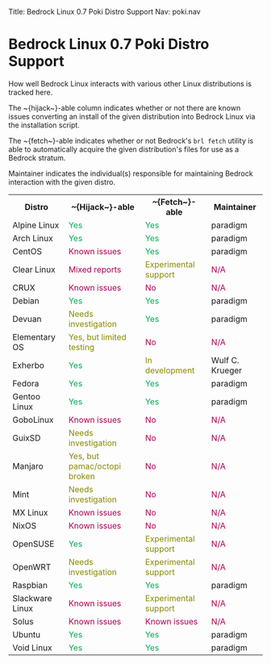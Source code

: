 Title: Bedrock Linux 0.7 Poki Distro Support
Nav: poki.nav

Bedrock Linux 0.7 Poki Distro Support
=====================================

How well Bedrock Linux interacts with various other Linux distributions is tracked here.

The ~{hijack~}-able column indicates whether or not there are known issues converting an install of the given distribution into Bedrock Linux via the installation script.

The ~{fetch~}-able indicates whether or not Bedrock's `brl fetch` utility is able to automatically acquire the given distribution's files for use as a Bedrock stratum.

Maintainer indicates the individual(s) responsible for maintaining Bedrock interaction with the given distro.

<table>
<tr>
<th>Distro</th>
<th>~{Hijack~}-able</th>
<th>~{Fetch~}-able</th>
<th>Maintainer</th>
</tr>
<tr>
<td>Alpine Linux</td>
<td><span style="color:#00aa55">Yes</span></td>
<td><span style="color:#00aa55">Yes</span></td>
<td>paradigm</td>
</tr>
<tr>
<td>Arch Linux</td>
<td><span style="color:#00aa55">Yes</span></td>
<td><span style="color:#00aa55">Yes</span></td>
<td>paradigm</td>
</tr>
<tr>
<td>CentOS</td>
<td><span style="color:#aa0055">Known issues</span></td>
<td><span style="color:#00aa55">Yes</span></td>
<td>paradigm</td>
</tr>
<tr>
<td>Clear Linux</td>
<td><span style="color:#aa0055">Mixed reports</span></td>
<td><span style="color:#888800">Experimental support</span></td>
<td><span style="color:#aa0055">N/A</span></td>
</tr>
<tr>
<td>CRUX</td>
<td><span style="color:#aa0055">Known issues</span></td>
<td><span style="color:#aa0055">No</span></td>
<td><span style="color:#aa0055">N/A</span></td>
</tr>
<tr>
<td>Debian</td>
<td><span style="color:#00aa55">Yes</span></td>
<td><span style="color:#00aa55">Yes</span></td>
<td>paradigm</td>
</tr>
<tr>
<td>Devuan</td>
<td><span style="color:#888800">Needs investigation</span></td>
<td><span style="color:#00aa55">Yes</span></td>
<td>paradigm</td>
</tr>
<tr>
<td>Elementary OS</td>
<td><span style="color:#888800">Yes, but limited testing</span></td>
<td><span style="color:#aa0055">No</span></td>
<td><span style="color:#aa0055">N/A</span></td>
</tr>
<tr>
<td>Exherbo</td>
<td><span style="color:#00aa55">Yes</span></td>
<td><span style="color:#888800">In development</span></td>
<td>Wulf C. Krueger</td>
</tr>
<tr>
<td>Fedora</td>
<td><span style="color:#00aa55">Yes</span></td>
<td><span style="color:#00aa55">Yes</span></td>
<td>paradigm</td>
</tr>
<tr>
<td>Gentoo Linux</td>
<td><span style="color:#00aa55">Yes</span></td>
<td><span style="color:#00aa55">Yes</span></td>
<td>paradigm</td>
</tr>
<tr>
<td>GoboLinux</td>
<td><span style="color:#aa0055">Known issues</span></td>
<td><span style="color:#aa0055">No</span></td>
<td><span style="color:#aa0055">N/A</span></td>
</tr>
<tr>
<td>GuixSD</td>
<td><span style="color:#888800">Needs investigation</span></td>
<td><span style="color:#aa0055">No</span></td>
<td><span style="color:#aa0055">N/A</span></td>
</tr>
<tr>
<td>Manjaro</td>
<td><span style="color:#888800">Yes, but pamac/octopi broken</span></td>
<td><span style="color:#aa0055">No</span></td>
<td><span style="color:#aa0055">N/A</span></td>
</tr>
<tr>
<td>Mint</td>
<td><span style="color:#888800">Needs investigation</span></td>
<td><span style="color:#aa0055">No</span></td>
<td><span style="color:#aa0055">N/A</span></td>
</tr>
<tr>
<td>MX Linux</td>
<td><span style="color:#aa0055">Known issues</span></td>
<td><span style="color:#aa0055">No</span></td>
<td><span style="color:#aa0055">N/A</span></td>
</tr>
<tr>
<td>NixOS</td>
<td><span style="color:#aa0055">Known issues</span></td>
<td><span style="color:#aa0055">No</span></td>
<td><span style="color:#aa0055">N/A</span></td>
</tr>
<tr>
<td>OpenSUSE</td>
<td><span style="color:#00aa55">Yes</span></td>
<td><span style="color:#888800">Experimental support</span></td>
<td><span style="color:#aa0055">N/A</span></td>
</tr>
<tr>
<td>OpenWRT</td>
<td><span style="color:#888800">Needs investigation</span></td>
<td><span style="color:#888800">Experimental support</span></td>
<td><span style="color:#aa0055">N/A</span></td>
</tr>
<tr>
<td>Raspbian</td>
<td><span style="color:#00aa55">Yes</span></td>
<td><span style="color:#00aa55">Yes</span></td>
<td>paradigm</td>
</tr>
<td>Slackware Linux</td>
<td><span style="color:#aa0055">Known issues</span></td>
<td><span style="color:#888800">Experimental support</span></td>
<td><span style="color:#aa0055">N/A</span></td>
</tr>
<td>Solus</td>
<td><span style="color:#aa0055">Known issues</span></td>
<td><span style="color:#aa0055">Known issues</span></td>
<td><span style="color:#aa0055">N/A</span></td>
</tr>
<td>Ubuntu</td>
<td><span style="color:#00aa55">Yes</span></td>
<td><span style="color:#00aa55">Yes</span></td>
<td>paradigm</td>
</tr>
<tr>
<td>Void Linux</td>
<td><span style="color:#00aa55">Yes</span></td>
<td><span style="color:#00aa55">Yes</span></td>
<td>paradigm</td>
</tr>
</table>
